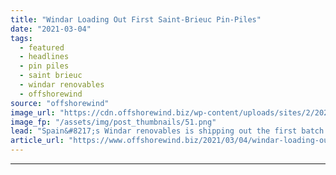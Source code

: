 ```yaml
---
title: "Windar Loading Out First Saint-Brieuc Pin-Piles"
date: "2021-03-04"
tags: 
  - featured
  - headlines
  - pin piles
  - saint brieuc
  - windar renovables
  - offshorewind
source: "offshorewind"
image_url: "https://cdn.offshorewind.biz/wp-content/uploads/sites/2/2021/03/04121008/Windar-Loading-Out-First-Saint-Brieuc-Pin-Piles.png"
image_fp: "/assets/img/post_thumbnails/51.png"
lead: "Spain&#8217;s Windar renovables is shipping out the first batch of pin-piles manufactured for the"
article_url: "https://www.offshorewind.biz/2021/03/04/windar-loading-out-first-saint-brieuc-pin-piles/"
---
```


---
